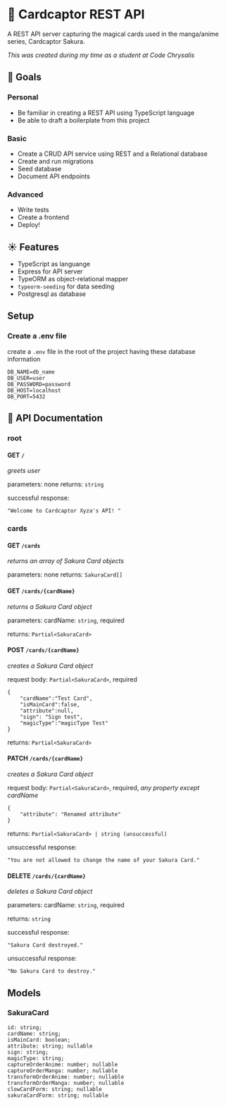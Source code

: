 # 🌟 Cardcaptor REST API

A REST API server capturing the magical cards used in the manga/anime series, Cardcaptor Sakura.

*This was created during my time as a student at Code Chrysalis*

## 🌙 Goals

### Personal

- Be familiar in creating a REST API using TypeScript language
- Be able to draft a boilerplate from this project

### Basic 

- Create a CRUD API service using REST and a Relational database
- Create and run migrations
- Seed database 
- Document API endpoints 

### Advanced 

- Write tests
- Create a frontend
- Deploy!

## ☀️ Features

- TypeScript as languange
- Express for API server
- TypeORM as object-relational mapper 
- `typeorm-seeding` for data seeding 
- Postgresql as database

## Setup

### Create a .env file

create a `.env` file in the root of the project having these database information
```
DB_NAME=db_name
DB_USER=user
DB_PASSWORD=password
DB_HOST=localhost
DB_PORT=5432
```

## 📖 API Documentation

### root

#### **GET** `/`

*greets user* 

parameters: none
returns: `string`

successful response:
```
"Welcome to Cardcaptor Xyza's API! "
```

### cards

#### **GET** `/cards`

*returns an array of Sakura Card objects* 

parameters: none
returns: `SakuraCard[]`

#### **GET** `/cards/{cardName}`

*returns a Sakura Card object* 

parameters: 
cardName: `string`, required

returns: `Partial<SakuraCard>`

#### **POST** `/cards/{cardName}`

*creates a Sakura Card object* 

request body: `Partial<SakuraCard>`, required
```
{
    "cardName":"Test Card",
    "isMainCard":false,
    "attribute":null,
    "sign": "Sign test",
    "magicType":"magicType Test"
}
```

returns: `Partial<SakuraCard>`

#### **PATCH** `/cards/{cardName}`

*creates a Sakura Card object* 

request body: `Partial<SakuraCard>`, required, _any property except cardName_
```
{
    "attribute": "Renamed attribute"
}
```

returns: `Partial<SakuraCard> | string (unsuccessful)`

unsuccessful response:
```
"You are not allowed to change the name of your Sakura Card."
```

#### **DELETE** `/cards/{cardName}`

*deletes a Sakura Card object* 

parameters: 
cardName: `string`, required

returns: `string`

successful response:
```
"Sakura Card destroyed."
```

unsuccessful response:
```
"No Sakura Card to destroy."
```

## Models

### SakuraCard

```
id: string;
cardName: string;
isMainCard: boolean;
attribute: string; nullable
sign: string;
magicType: string;
captureOrderAnime: number; nullable
captureOrderManga: number; nullable
transformOrderAnime: number; nullable
transformOrderManga: number; nullable
clowCardForm: string; nullable
sakuraCardForm: string; nullable
```